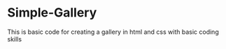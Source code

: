 # Simple-Gallery
This is basic code for creating a gallery in html and css with basic coding skills
